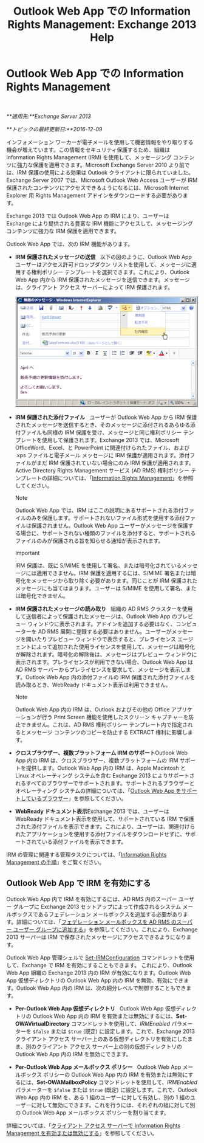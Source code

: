 ﻿---
title: 'Outlook Web App での Information Rights Management: Exchange 2013 Help'
TOCTitle: Outlook Web App での Information Rights Management
ms:assetid: 60a49dab-17ac-4d2c-9b41-7d87250d6c00
ms:mtpsurl: https://technet.microsoft.com/ja-jp/library/Dd876891(v=EXCHG.150)
ms:contentKeyID: 49896276
ms.date: 04/24/2018
mtps_version: v=EXCHG.150
ms.translationtype: HT
---

# Outlook Web App での Information Rights Management

 

_**適用先:**Exchange Server 2013_

_**トピックの最終更新日:**2016-12-09_

インフォメーション ワーカーが電子メールを使用して機密情報をやり取りする機会が増えています。この情報をセキュリティ保護するため、組織は Information Rights Management (IRM) を使用して、メッセージング コンテンツに強力な保護を適用できます。Microsoft Exchange Server 2010 より前では、IRM 保護の使用による効果は Outlook クライアントに限られていました。Exchange Server 2007 では、Microsoft Outlook Web Access ユーザーが IRM 保護されたコンテンツにアクセスできるようになるには、Microsoft Internet Explorer 用 Rights Management アドインをダウンロードする必要があります。

Exchange 2013 では Outlook Web App の IRM により、ユーザーは Exchange により提供される豊富な IRM 機能にアクセスして、メッセージング コンテンツに強力な IRM 保護を適用できます。

Outlook Web App では、次の IRM 機能があります。

  - **IRM 保護されたメッセージの送信**   以下の図のように、Outlook Web App ユーザーはアクセス許可ドロップダウン リストを使用して、メッセージに適用する権利ポリシー テンプレートを選択できます。これにより、Outlook Web App 内から IRM 保護されたメッセージを送信できます。メッセージは、クライアント アクセス サーバーによって IRM 保護されます。
    
    ![OWA から IRM 保護されているメッセージを送信](images/Dd876891.fa8cabb5-c049-46dc-8b29-9d9957dbfd3e(EXCHG.150).gif "OWA から IRM 保護されているメッセージを送信")  

  - **IRM 保護された添付ファイル**   ユーザーが Outlook Web App から IRM 保護されたメッセージを送信するとき、そのメッセージに添付されるあらゆる添付ファイルも同様の IRM 保護を受け、メッセージと同じ権利ポリシー テンプレートを使用して保護されます。Exchange 2013 では、Microsoft OfficeWord、Excel、と PowerPoint に関連付けられたファイル、および .xps ファイルと電子メール メッセージに IRM 保護が適用されます。添付ファイルがまだ IRM 保護されていない場合にのみ IRM 保護が適用されます。Active Directory Rights Management サービス (AD RMS) 権利ポリシー テンプレートの詳細については、「[Information Rights Management](information-rights-management-exchange-2013-help.md)」を参照してください。
    

    > [!NOTE]
    > Outlook Web App では、IRM はここの説明にあるサポートされる添付ファイルのみを保護します。サポートされないファイル形式を使用する添付ファイルは保護されません。Outlook Web App ユーザーがメッセージを保護する場合に、サポートされない種類のファイルを添付すると、サポートされるファイルのみが保護される旨を知らせる通知が表示されます。

    

    > [!IMPORTANT]
    > IRM 保護は、既に S/MIME を使用して署名、または暗号化されているメッセージには適用できません。IRM 保護を適用するには、S/MIME 署名または暗号化をメッセージから取り除く必要があります。同じことが IRM 保護されたメッセージにも当てはまります。ユーザーは S/MIME を使用して署名、または暗号化できません。



  - **IRM 保護されたメッセージの読み取り**   組織の AD RMS クラスターを使用して送信者によって保護されたメッセージは、Outlook Web App のプレビュー ウィンドウに表示されます。アドインを追加する必要はなく、コンピューターを AD RMS 展開に登録する必要はありません。ユーザーがメッセージを開いたりプレビュー ウィンドウで表示すると、プレライセンス エージェントによって追加された使用ライセンスを使用して、メッセージは暗号化が解除されます。暗号化の解除後は、メッセージはプレビュー ウィンドウに表示されます。プレライセンスが利用できない場合、Outlook Web App は AD RMS サーバーからプレライセンスを要求して、メッセージを表示します。Outlook Web App 内の添付ファイルの IRM 保護された添付ファイルを読み取るとき、WebReady ドキュメント表示は利用できません。
    

    > [!NOTE]
    > Outlook Web App 内の IRM は、Outlook およびその他の Office アプリケーションが行う Print Screen 機能を使用したスクリーン キャプチャーを防止できません。これは、AD RMS 権利ポリシー テンプレート内で指定されるとメッセージ コンテンツのコピーを防止する EXTRACT 権利に影響します。



  - **クロスブラウザー、複数プラットフォーム IRM のサポート**Outlook Web App 内の IRM は、クロスブラウザー、複数プラットフォームの IRM サポートを提供します。Outlook Web App 内の IRM は、Apple Macintosh と Linux オペレーティング システムを含む Exchange 2013 によりサポートされるすべてのブラウザーでサポートされます。サポートされるブラウザーとオペレーティング システムの詳細については、「[Outlook Web App をサポートしているブラウザー](https://go.microsoft.com/fwlink/p/?linkid=129362)」を参照してください。

  - **WebReady ドキュメント表示**Exchange 2013 では、ユーザーは WebReady ドキュメント表示を使用して、サポートされている IRM で保護された添付ファイルを表示できます。これにより、ユーザーは、関連付けられたアプリケーションを使用する添付ファイルをダウンロードせずに、サポートされている添付ファイルを表示できます。

IRM の管理に関連する管理タスクについては、「[Information Rights Management の手順](information-rights-management-procedures-exchange-2013-help.md)」をご覧ください。

## Outlook Web App で IRM を有効にする

Outlook Web App 内で IRM を有効にするには、AD RMS 内のスーパー ユーザー グループに Exchange 2013 セットアップによって作成されるシステム メールボックスであるフェデレーション メールボックスを追加する必要があります。詳細については、「[フェデレーション メールボックスを AD RMS のスーパー ユーザー グループに追加する](add-the-federation-mailbox-to-the-ad-rms-super-users-group-exchange-2013-help.md)」を参照してください。これにより、Exchange 2013 サーバーは IRM で保存されたメッセージにアクセスできるようになります。

Outlook Web App 管理シェルで [Set-IRMConfiguration](https://technet.microsoft.com/ja-jp/library/dd979792\(v=exchg.150\)) コマンドレットを使用して、Exchange で IRM を有効にすることもできます。 これにより、Outlook Web App 組織の Exchange 2013 内の IRM が有効になります。Outlook Web App 仮想ディレクトリの Outlook Web App 内の IRM を無効、有効にできます。Outlook Web App 内の IRM は、次の細分レベルで制御することもできます。

  - **Per-Outlook Web App 仮想ディレクトリ**   Outlook Web App 仮想ディレクトリの Outlook Web App 内の IRM を有効または無効にするには、**Set-OWAVirtualDirectory** コマンドレットを使用して、*IRMEnabled* パラメーターを `$false` または `$true` (既定) に設定します。これで、Exchange 2013 クライアント アクセス サーバー上のある仮想ディレクトリを有効にしたまま、別のクライアント アクセス サーバー上の別の仮想ディレクトリの Outlook Web App 内の IRM を無効にできます。

  - **Per-Outlook Web App メールボックス ポリシー**   Outlook Web App メールボックス ポリシーの Outlook Web App 内の IRM を有効または無効にするには、**Set-OWAMailboxPolicy** コマンドレットを使用して、*IRMEnabled* パラメーターを `$false` または `$true` (既定) に設定します。これで、Outlook Web App 内の IRM を、ある 1 組のユーザーに対して有効し、別の 1 組のユーザーに対して無効にできます。これを行うには、それぞれの組に対して別の Outlook Web App メールボックス ポリシーを割り当てます。

詳細については、「[クライアント アクセス サーバーで Information Rights Management を有効または無効にする](enable-or-disable-information-rights-management-on-client-access-servers-exchange-2013-help.md)」を参照してください。

